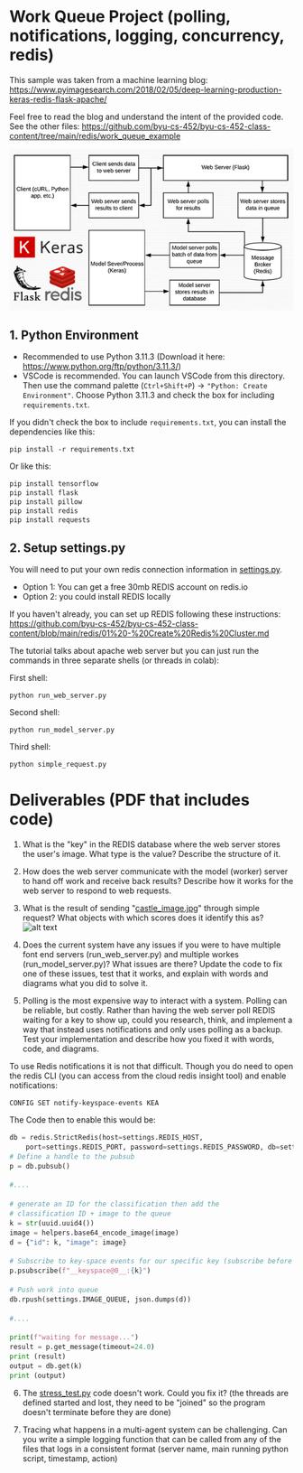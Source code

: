 # Work Queue Project (polling, notifications, logging, concurrency, redis)

This sample was taken from a machine learning blog:
https://www.pyimagesearch.com/2018/02/05/deep-learning-production-keras-redis-flask-apache/

Feel free to read the blog and understand the intent of the provided code.
See the other files: https://github.com/byu-cs-452/byu-cs-452-class-content/tree/main/redis/work_queue_example

![alt text](system_design.png)

## 1. Python Environment

- Recommended to use Python 3.11.3 (Download it here: https://www.python.org/ftp/python/3.11.3/)
- VSCode is recommended. You can launch VSCode from this directory. Then use the command palette (`Ctrl+Shift+P`) → `"Python: Create Environment"`. Choose Python 3.11.3 and check the box for including `requirements.txt`.

If you didn't check the box to include `requirements.txt`, you can install the dependencies like this:

```
pip install -r requirements.txt
```

Or like this:  

```
pip install tensorflow
pip install flask
pip install pillow
pip install redis
pip install requests
```

## 2. Setup settings.py

You will need to put your own redis connection information in [settings.py](settings.py). 
- Option 1: You can get a free 30mb REDIS account on redis.io
- Option 2: you could install REDIS locally

If you haven't already, you can set up REDIS following these instructions:  
https://github.com/byu-cs-452/byu-cs-452-class-content/blob/main/redis/01%20-%20Create%20Redis%20Cluster.md

The tutorial talks about apache web server but you can just run the commands in three separate shells (or threads in colab):

First shell:
```
python run_web_server.py 
```

Second shell:
```
python run_model_server.py
```

Third shell:
```
python simple_request.py 
```

# Deliverables (PDF that includes code)

1. What is the "key" in the REDIS database where the web server stores the user's image. What type is the value? Describe the structure of it.

2. How does the web server communicate with the model (worker) server to hand off work and receive back results? Describe how it works for the web server to respond to web requests.

3. What is the result of sending "[castle_image.jpg](castle_image.jpg)" through simple request?
What objects with which scores does it identify this as?
![alt text](castle_image.png)

4. Does the current system have any issues if you were to have multiple font end servers (run_web_server.py) and multiple workes (run_model_server.py)? What issues are there? Update the code to fix one of these issues, test that it works, and explain with words and diagrams what you did to solve it.

5. Polling is the most expensive way to interact with a system. Polling can be reliable, but costly. Rather than having the web server poll REDIS waiting for a key to show up, could you research, think, and implement a way that instead uses notifications and only uses polling as a backup. Test your implementation and describe how you fixed it with words, code, and diagrams.

To use Redis notifications it is not that difficult. Though you do need to open the redis CLI (you can access from the cloud redis insight tool) and enable notifications:
```
CONFIG SET notify-keyspace-events KEA
```

The Code then to enable this would be:
```py
db = redis.StrictRedis(host=settings.REDIS_HOST,
	port=settings.REDIS_PORT, password=settings.REDIS_PASSWORD, db=settings.REDIS_DB)
# Define a handle to the pubsub
p = db.pubsub()

#....

# generate an ID for the classification then add the
# classification ID + image to the queue
k = str(uuid.uuid4())
image = helpers.base64_encode_image(image)
d = {"id": k, "image": image}

# Subscribe to key-space events for our specific key (subscribe before queueing work so we don't miss it!)
p.psubscribe(f"__keyspace@0__:{k}")

# Push work into queue
db.rpush(settings.IMAGE_QUEUE, json.dumps(d))

#....

print(f"waiting for message...")
result = p.get_message(timeout=24.0)
print (result)
output = db.get(k)
print (output)

```

6. The [stress_test.py](stress_test.py) code doesn't work. Could you fix it? (the threads are defined started and lost, they need to be "joined" so the program doesn't terminate before they are done)

7. Tracing what happens in a multi-agent system can be challenging. Can you write a simple logging function that can be called from any of the files that logs in a consistent format (server name, main running python script, timestamp, action)

